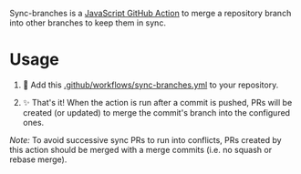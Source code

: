 Sync-branches is a [JavaScript GitHub Action](https://help.github.com/en/articles/about-actions#javascript-actions) to merge a repository branch into other branches to keep them in sync.

# Usage

1. :electric_plug: Add this [.github/workflows/sync-branches.yml](.github/workflows/sync-branches.yml) to your repository.

2. :sparkles: That's it! When the action is run after a commit is pushed, PRs will be created (or updated) to merge the commit's branch into the configured ones.

_Note:_ To avoid successive sync PRs to run into conflicts, PRs created by this action should be merged with a merge commits (i.e. no squash or rebase merge).

